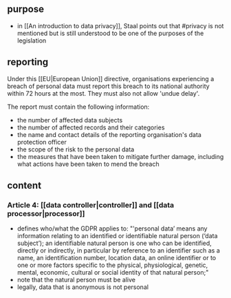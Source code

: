## purpose
- in [[An introduction to data privacy]], Staal points out that #privacy is not mentioned but is still understood to be one of the purposes of the legislation
## reporting
Under this [[EU|European Union]] directive, organisations experiencing a breach of personal data must report this breach to its national authority within 72 hours at the most. They must also not allow 'undue delay'.

The report must contain the following information:
- the number of affected data subjects
- the number of affected records and their categories
- the name and contact details of the reporting organisation's data protection officer
- the scope of the risk to the personal data
- the measures that have been taken to mitigate further damage, including what actions have been taken to mend the breach
## content
### Article 4: [[data controller|controller]] and [[data processor|processor]]
- defines who/what the GDPR applies to: "'personal data’ means any information relating to an identified or identifiable natural person (‘data subject’); an identifiable natural person is one who can be identified, directly or indirectly, in particular by reference to an identifier such as a name, an identification number, location data, an online identifier or to one or more factors specific to the physical, physiological, genetic, mental, economic, cultural or social identity of that natural person;"
- note that the natural person must be alive
- legally, data that is anonymous is not personal